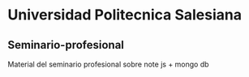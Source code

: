 #  Universidad Politecnica Salesiana
## Seminario-profesional
Material del seminario profesional sobre note js + mongo db

